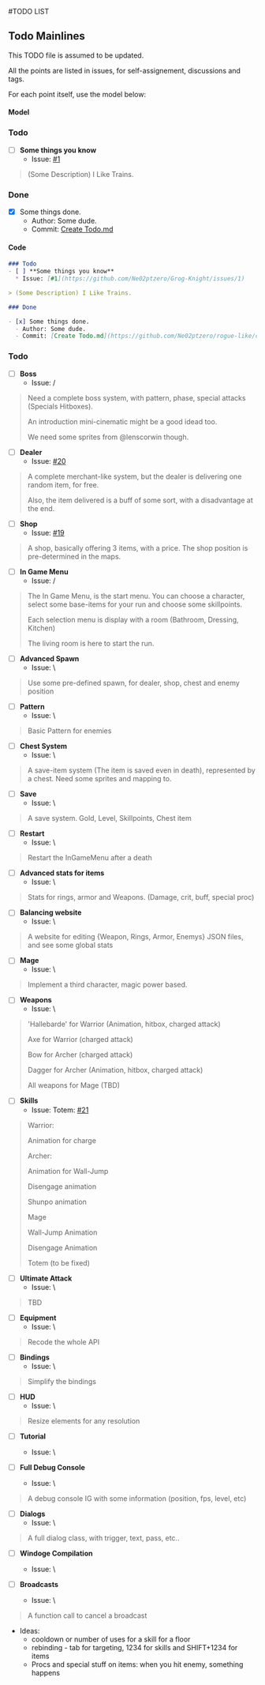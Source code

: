 #TODO LIST


## Todo Mainlines

This TODO file is assumed to be updated.

All the points are listed in issues, for self-assignement, discussions and tags.

For each point itself, use the model below:

#### Model

### Todo
- [ ] **Some things you know**
  * Issue: [#1](https://github.com/Ne02ptzero/Grog-Knight/issues/1)

> (Some Description) I Like Trains.


### Done

- [x] Some things done.
  - Author: Some dude.
  - Commit: [Create Todo.md](https://github.com/Ne02ptzero/rogue-like/commit/b36e0a5d8160069aa62ca9ea548294bcc15113ba)

#### Code

```md
### Todo
- [ ] **Some things you know**
  * Issue: [#1](https://github.com/Ne02ptzero/Grog-Knight/issues/1)

> (Some Description) I Like Trains.

### Done

- [x] Some things done.
  - Author: Some dude.
  - Commit: [Create Todo.md](https://github.com/Ne02ptzero/rogue-like/commit/b36e0a5d8160069aa62ca9ea548294bcc15113ba)
```

### Todo
  - [ ] **Boss**
    * Issue: /

> Need a complete boss system, with pattern, phase, special attacks (Specials Hitboxes).
>
> An introduction mini-cinematic might be a good idead too.
>
> We need some sprites from @lenscorwin though.

  - [ ] **Dealer**
    * Issue: [#20](https://github.com/Ne02ptzero/Grog-Knight/issues/20)

> A complete merchant-like system, but the dealer is delivering one random item, for free.
>
> Also, the item delivered is a buff of some sort, with a disadvantage at the end.

  - [ ] **Shop**
    * Issue: [#19](https://github.com/Ne02ptzero/Grog-Knight/issues/19)

> A shop, basically offering 3 items, with a price. The shop position is pre-determined in the maps.

  - [ ] **In Game Menu**
    * Issue: /

> The In Game Menu, is the start menu. You can choose a character, select some base-items for your run and choose some skillpoints.
>
> Each selection menu is display with a room (Bathroom, Dressing, Kitchen)
>
> The living room is here to start the run.

  - [ ] **Advanced Spawn**
    * Issue: \

> Use some pre-defined spawn, for dealer, shop, chest and enemy position

  - [ ] **Pattern**
    * Issue: \

> Basic Pattern for enemies

  - [ ] **Chest System**
    * Issue: \

> A save-item system (The item is saved even in death), represented by a chest. Need some sprites and mapping to.

  - [ ] **Save**
    * Issue: \

> A save system. Gold, Level, Skillpoints, Chest item

  - [ ] **Restart**
    * Issue: \

> Restart the InGameMenu after a death

  - [ ] **Advanced stats for items**
    * Issue: \

> Stats for rings, armor and Weapons. (Damage, crit, buff, special proc)

  - [ ] **Balancing website**
    * Issue: \

> A website for editing {Weapon, Rings, Armor, Enemys} JSON files, and see some global stats

  - [ ] **Mage**
    * Issue: \

> Implement a third character, magic power based.


  - [ ] **Weapons**
    * Issue: \

> 'Hallebarde' for Warrior (Animation, hitbox, charged attack)
>
> Axe for Warrior (charged attack)
>
>
> Bow for Archer (charged attack)
>
> Dagger for Archer (Animation, hitbox, charged attack)
>
>
> All weapons for Mage (TBD)

- [ ] **Skills**
  * Issue: Totem: [#21](https://github.com/Ne02ptzero/Grog-Knight/issues/21)

> Warrior:
>
> Animation for charge
>
>
> Archer:
>
> Animation for Wall-Jump
>
> Disengage animation
>
> Shunpo animation 
>
>
> Mage
>
> Wall-Jump Animation
>
> Disengage Animation
>
> Totem (to be fixed)


- [ ] **Ultimate Attack**
  * Issue: \

> TBD

- [ ] **Equipment**
  * Issue: \

> Recode the whole API

- [ ] **Bindings**
  * Issue: \

> Simplify the bindings
  
- [ ] **HUD**
  * Issue: \

> Resize elements for any resolution

- [ ] **Tutorial**
  * Issue: \

- [ ] **Full Debug Console**
  * Issue: \

> A debug console IG with some information (position, fps, level, etc)

- [ ] **Dialogs**
  * Issue: \

> A full dialog class, with trigger, text, pass, etc..

- [ ] **Windoge Compilation**
  * Issue: \


- [ ] **Broadcasts**
  * Issue: \

> A function call to cancel a broadcast

 - Ideas:
    - cooldown or number of uses for a skill for a floor
    - rebinding - tab for targeting, 1234 for skills and SHIFT+1234 for items
    - Procs and special stuff on items: when you hit enemy, something happens
